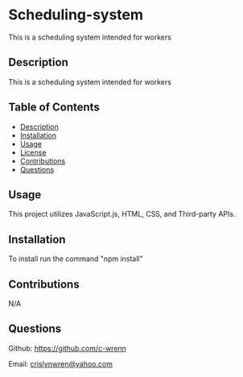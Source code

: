 # Scheduling-system
This is a scheduling system intended for workers

## Description
This is a scheduling system intended for workers


## Table of Contents

- [Description](#description)
- [Installation](#installation)
- [Usage](#usage)
- [License](#license)
- [Contributions](#contributions)
- [Questions](#questions)

## Usage
This project utilizes JavaScript.js, HTML, CSS, and Third-party APIs.

## Installation
To install run the command "npm install"


## Contributions

N/A

## Questions

Github: https://github.com/c-wrenn

Email: crislynwren@yahoo.com